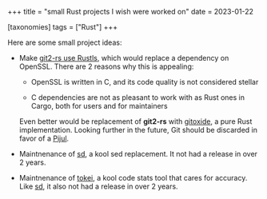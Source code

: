 +++
title = "small Rust projects I wish were worked on"
date = 2023-01-22

[taxonomies]
tags = ["Rust"]
+++

Here are some small project ideas:

- Make [git2-rs use Rustls], which would replace a dependency on OpenSSL.
  There are 2 reasons why this is appealing:

  - OpenSSL is written in C, and its code quality is not considered stellar

  - C dependencies are not as pleasant to work with as Rust ones in Cargo,
    both for users and for maintainers

  Even better would be replacement of __git2-rs__ with [gitoxide],
  a pure Rust implementation.
  Looking further in the future,
  Git should be discarded in favor of a [Pijul].

- Maintnenance of [sd],
  a kool sed replacement.
  It not had a release in over 2 years.

- Maintnenance of [tokei],
  a kool code stats tool that cares for accuracy.
  Like [sd], it also not had a release in over 2 years.

[git2-rs use rustls]: https://github.com/rust-lang/git2-rs/issues/623
[gitoxide]: https://github.com/Byron/gitoxide
[Pijul]: https://pijul.org
[sd]: https://github.com/chmln/sd
[tokei]: https://github.com/xampprocky/tokei
